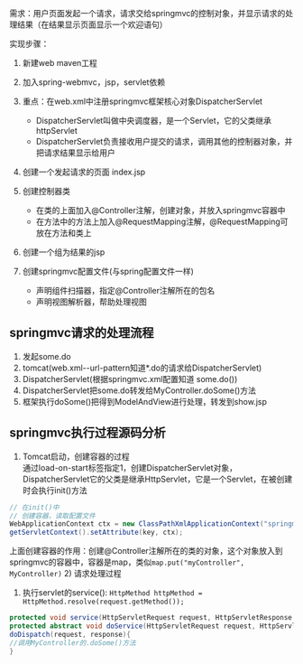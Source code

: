 需求：用户页面发起一个请求，请求交给springmvc的控制对象，并显示请求的处理结果（在结果显示页面显示一个欢迎语句）

实现步骤：
1) 新建web maven工程
2) 加入spring-webmvc，jsp，servlet依赖
3) 重点：在web.xml中注册springmvc框架核心对象DispatcherServlet 
    - DispatcherServlet叫做中央调度器，是一个Servlet，它的父类继承httpServlet
    - DispatcherServlet负责接收用户提交的请求，调用其他的控制器对象，并把请求结果显示给用户
    
4) 创建一个发起请求的页面 index.jsp
5) 创建控制器类
    - 在类的上面加入@Controller注解，创建对象，并放入springmvc容器中
    - 在方法中的方法上加入@RequestMapping注解，@RequestMapping可放在方法和类上
    
6) 创建一个组为结果的jsp
7) 创建springmvc配置文件(与spring配置文件一样)
    - 声明组件扫描器，指定@Controller注解所在的包名
    - 声明视图解析器，帮助处理视图
   
## springmvc请求的处理流程

1) 发起some.do
2) tomcat(web.xml--url-pattern知道*.do的请求给DispatcherServlet)
3) DispatcherServlet(根据springmvc.xml配置知道 some.do()) 
4) DispatcherServlet把some.do转发给MyController.doSome()方法
5) 框架执行doSome()把得到ModelAndView进行处理，转发到show.jsp

## springmvc执行过程源码分析
1) Tomcat启动，创建容器的过程  
通过load-on-start标签指定1，创建DispatcherServlet对象，DispatcherServlet它的父类是继承HttpServlet，它是一个Servlet，在被创建时会执行init()方法
```java
// 在init()中
// 创建容器，读取配置文件
WebApplicationContext ctx = new ClassPathXmlApplicationContext("springmvc.xml");
getServletContext().setAttribute(key, ctx);
```
上面创建容器的作用：创建@Controller注解所在的类的对象，这个对象放入到springmvc的容器中，容器是map，类似`map.put("myController", MyController)`
2) 请求处理过程
   1) 执行servlet的service(): `HttpMethod httpMethod = HttpMethod.resolve(request.getMethod());`
   ```java
   protected void service(HttpServletRequest request, HttpServletResponse response)
   protected abstract void doService(HttpServletRequest request, HttpServletResponse response)
   doDispatch(request, response){
   //调用MyController的.doSome()方法
   }
   ```
   

